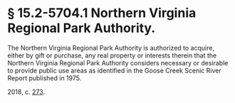 # § 15.2-5704.1 Northern Virginia Regional Park Authority.

<p>The Northern Virginia Regional Park Authority is authorized to acquire, either by gift or purchase, any real property or interests therein that the Northern Virginia Regional Park Authority considers necessary or desirable to provide public use areas as identified in the Goose Creek Scenic River Report published in 1975.</p><p>2018, c. <a href='http://lis.virginia.gov/cgi-bin/legp604.exe?181+ful+CHAP0273'>273</a>.</p>